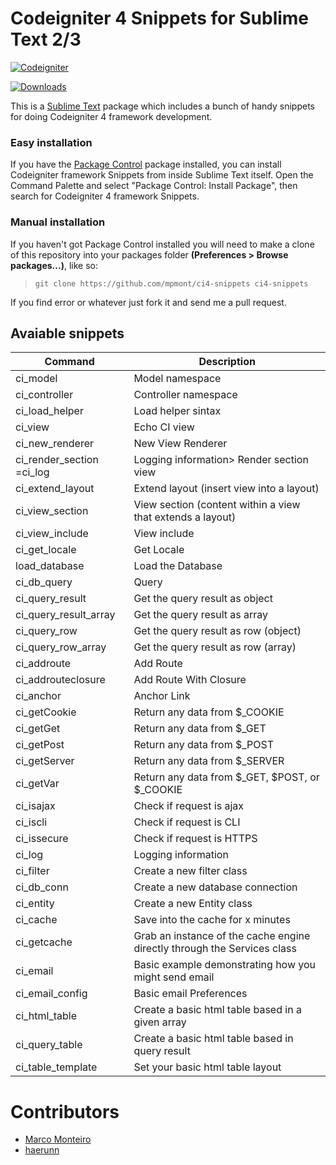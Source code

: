 Codeigniter 4 Snippets for Sublime Text 2/3
=======================

[![Codeigniter](https://img.shields.io/badge/Codeigniter-v4.0-orange.svg)](http://codeigniter.com/)

[![Downloads](https://packagecontrol.herokuapp.com/downloads/CodeIgniter%20Snippets.svg?color=80d4cd)](https://packagecontrol.io/packages/CodeIgniter%204%20Snippets)

This is a [Sublime Text][sublime] package which includes a bunch of handy snippets for doing Codeigniter 4 framework development.

### Easy installation ###

If you have the [Package Control][package_control] package installed, you can install Codeigniter framework Snippets from inside Sublime Text itself. Open the Command Palette and select "Package Control: Install Package", then search for Codeigniter 4 framework Snippets.

### Manual installation ###

If you haven't got Package Control installed you will need to make a clone of this repository into your packages folder **(Preferences > Browse packages...)**, like so:

 > `git clone https://github.com/mpmont/ci4-snippets ci4-snippets`

If you find error or whatever just fork it and send me a pull request.

[sublime]: http://www.sublimetext.com/
[package_control]: https://packagecontrol.io/


## Avaiable snippets

| Command | Description |
| --- | --- |
| ci_model | Model namespace |
| ci_controller | Controller namespace |
| ci_load_helper | Load helper sintax |
| ci_view | Echo CI view |
| ci_new_renderer | New View Renderer |
| ci_render_section =ci_log |  Logging information> Render section view |
| ci_extend_layout | Extend layout (insert view into a layout) |
| ci_view_section | View section (content within a view that extends a layout) 
| ci_view_include | View include |
| ci_get_locale | Get Locale |
| load_database | Load the Database |
| ci_db_query | Query |
| ci_query_result | Get the query result as object |
| ci_query_result_array | Get the query result as array |
| ci_query_row | Get the query result as row (object) |
| ci_query_row_array | Get the query result as row (array) |
| ci_addroute | Add Route |
| ci_addrouteclosure | Add Route With Closure |
| ci_anchor | Anchor Link |
| ci_getCookie | Return any data from $_COOKIE |
| ci_getGet | Return any data from $_GET |
| ci_getPost | Return any data from $_POST |
| ci_getServer | Return any data from $_SERVER |
| ci_getVar | Return any data from $_GET, $POST, or $_COOKIE |
| ci_isajax | Check if request is ajax |
| ci_iscli | Check if request is CLI |
| ci_issecure | Check if request is HTTPS |
| ci_log | Logging information |
| ci_filter | Create a new filter class | 
| ci_db_conn | Create a new database connection | 
| ci_entity | Create a new Entity class | 
| ci_cache | Save into the cache for x minutes | 
| ci_getcache | Grab an instance of the cache engine directly through the Services class | 
| ci_email | Basic example demonstrating how you might send email | 
| ci_email_config | Basic email Preferences | 
| ci_html_table | Create a basic html table based in a given array | 
| ci_query_table | Create a basic html table based in query result | 
| ci_table_template | Set your basic html table layout | 

# Contributors

* [Marco Monteiro](https://marcomonteiro.net)
* [haerunn](https://github.com/haerunn)
